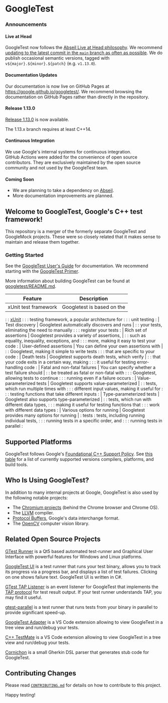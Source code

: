 # GoogleTest

### Announcements

#### Live at Head

GoogleTest now follows the
[Abseil Live at Head philosophy](https://abseil.io/about/philosophy#upgrade-support).
We recommend
[updating to the latest commit in the `main` branch as often as possible](https://github.com/abseil/abseil-cpp/blob/master/FAQ.md#what-is-live-at-head-and-how-do-i-do-it).
We do publish occasional semantic versions, tagged with
`v${major}.${minor}.${patch}` (e.g. `v1.13.0`).

#### Documentation Updates

Our documentation is now live on GitHub Pages at
https://google.github.io/googletest/. We recommend browsing the documentation on
GitHub Pages rather than directly in the repository.

#### Release 1.13.0

[Release 1.13.0](https://github.com/google/googletest/releases/tag/v1.13.0) is
now available.

The 1.13.x branch requires at least C++14.

#### Continuous Integration

We use Google's internal systems for continuous integration. \
GitHub Actions were added for the convenience of open source contributors. They
are exclusively maintained by the open source community and not used by the
GoogleTest team.

#### Coming Soon

*   We are planning to take a dependency on
    [Abseil](https://github.com/abseil/abseil-cpp).
*   More documentation improvements are planned.

## Welcome to **GoogleTest**, Google's C++ test framework!

This repository is a merger of the formerly separate GoogleTest and GoogleMock
projects. These were so closely related that it makes sense to maintain and
release them together.

### Getting Started

See the [GoogleTest User's Guide](https://google.github.io/googletest/) for
documentation. We recommend starting with the
[GoogleTest Primer](https://google.github.io/googletest/primer.html).

More information about building GoogleTest can be found at
[googletest/README.md](googletest/README.md).

| Feature                      | Description                                   |
| ---------------------------- | --------------------------------------------- |
| xUnit test framework         | Googletest is based on the                    |
:                              : [xUnit](https\://en.wikipedia.org/wiki/XUnit) :
:                              : testing framework, a popular architecture for :
:                              : unit testing                                  :
| Test discovery               | Googletest automatically discovers and runs   |
:                              : your tests, eliminating the need to manually  :
:                              : register your tests                           :
| Rich set of assertions       | Googletest provides a variety of assertions,  |
:                              : such as equality, inequality, exceptions, and :
:                              : more, making it easy to test your code        :
| User-defined assertions      | You can define your own assertions with       |
:                              : Googletest, making it simple to write tests   :
:                              : that are specific to your code                :
| Death tests                  | Googletest supports death tests, which verify |
:                              : that your code exits in a certain way, making :
:                              : it useful for testing error-handling code     :
| Fatal and non-fatal failures | You can specify whether a test failure should |
:                              : be treated as fatal or non-fatal with         :
:                              : Googletest, allowing tests to continue        :
:                              : running even if a failure occurs              :
| Value-parameterized tests    | Googletest supports value-parameterized       |
:                              : tests, which run multiple times with          :
:                              : different input values, making it useful for  :
:                              : testing functions that take different inputs  :
| Type-parameterized tests     | Googletest also supports type-parameterized   |
:                              : tests, which run with different data types,   :
:                              : making it useful for testing functions that   :
:                              : work with different data types                :
| Various options for running  | Googletest provides many options for running  |
: tests                        : tests, including running individual tests,    :
:                              : running tests in a specific order, and        :
:                              : running tests in parallel                     :

## Supported Platforms

GoogleTest follows Google's
[Foundational C++ Support Policy](https://opensource.google/documentation/policies/cplusplus-support).
See
[this table](https://github.com/google/oss-policies-info/blob/main/foundational-cxx-support-matrix.md)
for a list of currently supported versions compilers, platforms, and build
tools.

## Who Is Using GoogleTest?

In addition to many internal projects at Google, GoogleTest is also used by the
following notable projects:

*   The [Chromium projects](http://www.chromium.org/) (behind the Chrome browser
    and Chrome OS).
*   The [LLVM](http://llvm.org/) compiler.
*   [Protocol Buffers](https://github.com/google/protobuf), Google's data
    interchange format.
*   The [OpenCV](http://opencv.org/) computer vision library.

## Related Open Source Projects

[GTest Runner](https://github.com/nholthaus/gtest-runner) is a Qt5 based
automated test-runner and Graphical User Interface with powerful features for
Windows and Linux platforms.

[GoogleTest UI](https://github.com/ospector/gtest-gbar) is a test runner that
runs your test binary, allows you to track its progress via a progress bar, and
displays a list of test failures. Clicking on one shows failure text. GoogleTest
UI is written in C#.

[GTest TAP Listener](https://github.com/kinow/gtest-tap-listener) is an event
listener for GoogleTest that implements the
[TAP protocol](https://en.wikipedia.org/wiki/Test_Anything_Protocol) for test
result output. If your test runner understands TAP, you may find it useful.

[gtest-parallel](https://github.com/google/gtest-parallel) is a test runner that
runs tests from your binary in parallel to provide significant speed-up.

[GoogleTest Adapter](https://marketplace.visualstudio.com/items?itemName=DavidSchuldenfrei.gtest-adapter)
is a VS Code extension allowing to view GoogleTest in a tree view and run/debug
your tests.

[C++ TestMate](https://github.com/matepek/vscode-catch2-test-adapter) is a VS
Code extension allowing to view GoogleTest in a tree view and run/debug your
tests.

[Cornichon](https://pypi.org/project/cornichon/) is a small Gherkin DSL parser
that generates stub code for GoogleTest.

## Contributing Changes

Please read
[`CONTRIBUTING.md`](https://github.com/google/googletest/blob/main/CONTRIBUTING.md)
for details on how to contribute to this project.

Happy testing!
